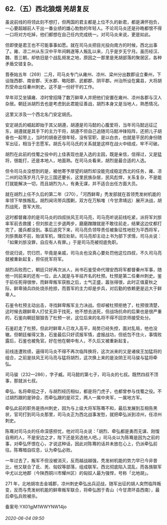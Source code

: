 ## 62.（五）西北狼烟 羌胡复反
虽说前线的将领此刻不想打，但两国的君主都是上位不久的新君，都是满怀抱负，一心要超越前人干出一番业绩的雄心勃勃的年轻人。不论司马炎还是孙皓都恨不得一口将对方吃掉，他们都想在自己任内完成统一。对司马炎来说，更是如此。



但即使是君王也不可能事事如愿。就在司马炎把目光投向南方的时候，西北出事了。雍、凉二州从东汉中平年间韩遂等人叛乱以来，几乎是岁无宁月。虽历经汉、魏、晋三朝，却依旧是个战乱频发之地，原因之一那里是羌胡部落的聚居区，各种矛盾交错复杂。



晋泰始五年（269）二月，司马炎专门从雍州、凉州、梁州分出数郡设立秦州，下设陇西郡、南安郡、天水郡、略阳郡、武都郡、阴平郡。州治所设在冀县，大将胡烈受命出任秦州刺史。这不是一份好干的工作。



早年邓艾坐镇雍、凉时曾招降了数万鲜卑人并把他们安置在雍州、凉州各郡与汉人杂居。朝廷派胡烈去也是考虑到此君能征善战，胡烈本身又是当地人，熟悉情况。



这里又涉及一个西北名门安定胡氏。



安定胡氏的崛起即始于其父胡遵，胡遵是司马懿的心腹爱将，当年司马懿远征辽东，胡遵就是其手下的主力干将，胡遵不但自己追随司马懿冲锋陷阵，还把儿子胡奋也一起带上，当时的胡奋还很年轻，没有官职，是以白衣，也就是平民的身份随军出征，相当于志愿军。胡氏与司马氏的关系就是这样在战火中结成，牢不可破。



胡烈在此前的伐蜀之役中的上佳表现也是入选的主因，既是亲信，信得过，又是猛将，很能打，还是本地人，地面熟。在司马炎看来，胡烈是最合适的人选。



但令司马炎没想到的是，被他寄予厚望的胡烈却没能完成稳定西北的任务，雍、凉二州的动荡岁月几乎比三国还要长，这里民族杂居，民风彪悍，关系复杂，不是能打就能解决一切，而且胡烈为人，有勇无谋，并不适合出任方面大员。



就在胡烈上任不久后的第二年（270），「河西鲜卑」秃发部就在首领秃发树机能的率领下举族叛乱。胡烈闻讯带兵围剿，双方在万斛堆（今甘肃靖远）展开决战，胡烈战死，晋军大败。



这时都督雍凉的是司马炎的四叔扶风王司马亮，司马亮听说前线吃紧，派将军刘旂率军前去救援；但刘旂走三步退两步，磨磨蹭蹭就是不敢往前走，结果这边仗都打完了，援兵都没到。事后追究下来，司马亮负领导责任被象征性地贬为平西将军，刘旂畏敌不前，贻误军机，理应处斩。司马亮却主动上书为部下求情，司马炎说：「如果刘旂没罪，自应有人有罪。」于是司马亮被彻底免职。



但说归说，罚归罚，毕竟是亲戚，司马炎也没真心要处罚他这位四叔，不久司马亮就被重新起复，担任抚军将军。



胡烈兵败而亡，朝廷只好再次派人，尚书石鉴受命代理安西将军都督秦州军事，随他一同前来的还有一位，此人就是与羊祜齐名的杜预。杜预是第二任秦州刺史。鉴于前任死得很惨，而鲜卑叛军获胜之后，士气正盛，嚣张得很，此时正值夏秋之际，鲜卑骑兵四处烧杀抢掠，而晋军的主力却是步兵，对后勤的依赖更是远大于鲜卑人。



石鉴令杜预主动出击，寻找鲜卑叛军主力决战。但却被杜预拒绝了，杜预很清楚，这时候去跟鲜卑人打仗无异于找死，他不想去送死，但战场抗命的后果也是很严重的，石鉴向朝廷狠狠告了杜预一状，这位后来的名将不得不回京师接受处分。



石鉴赶走了杜预，但此时鲜卑人已攻入高平，局势已经失控，面对乱局，他也没辙。但朝廷催得又急，石鉴最后只好谎报军情，虚报战功，但纸包不住火，事情败露后，石鉴也被免官。好在他在朝中有人，不久后又被重新起复。



前线连遭败绩，逼得司马炎不得不再次临阵换将，这次派来的又是诸侯王加猛将的组合，之前是扶风王司马亮与猛将胡烈，这次换上来的是汝阴王司马骏与猛将牵弘。



司马骏（232—286），字子臧。司马懿的第七子，司马炎的七叔。既然四叔不顶事，那就派七叔。



牵弘，名将牵招之子，与胡烈经历相似，都是将门虎子，也都曾参与伐蜀之役。不过胡烈跟的是钟会，而牵弘跟的是邓艾，两人一属中央军，一属地方军。



牵弘此前的职务是扬州刺史，因为与上级大将军陈骞不和，最后发展到互相告黑状，官司打到司马炎那里，司马炎正为西北战事发愁，就把牵弘派到凉州，任凉州刺史。



陈骞对司马炎的任命深感担忧，他对司马炎说：「胡烈、牵弘都是勇而无谋、刚愎自用的人，不是安边之才，陛下还是另选他人吧。」司马炎以为陈骞是因为之前的事，对牵弘怀恨在心，才说这种话，因此对陈骞的话并未放在心上，仍派牵弘前往。陈骞暗自叹息，认为牵弘必败。



一年过去了，叛军不但没被消灭，反而越战越强，秃发树机能的势力早已今非昔比，他又联合了氐、羌、匈奴等部落，组成联军。西北彻底陷入混乱，而各族联军中尤以北地郡（今陕西铜川市耀州区）的匈奴人最为强悍，号称「北地胡」。



271 年，北地胡攻击金城郡，凉州刺史牵弘出兵迎战，随军出征的胡人突然临阵叛变，反而与秃发树机能的鲜卑叛军联合，将牵弘困于青山（今甘肃环县西南），最后牵弘兵败被杀。



备案号:YX01gjM1WWYNW14jo


###### 2020-06-04 09:50
